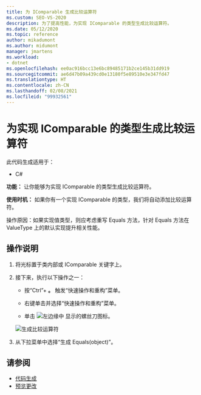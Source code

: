 ```yaml
---
title: 为 IComparable 生成比较运算符
ms.custom: SEO-VS-2020
description: 为了提高性能，为实现 IComparable 的类型生成比较运算符。
ms.date: 05/12/2020
ms.topic: reference
author: mikadumont
ms.author: midumont
manager: jmartens
ms.workload:
- dotnet
ms.openlocfilehash: ee0ac916bcc13e6bc89485171b2ce145b31dd919
ms.sourcegitcommit: ae6d47b09a439cd0e13180f5e89510e3e347fd47
ms.translationtype: HT
ms.contentlocale: zh-CN
ms.lasthandoff: 02/08/2021
ms.locfileid: "99932561"
---
```

# <a name="generate-comparison-operators-for-types-that-implement-icomparable"></a>为实现 IComparable 的类型生成比较运算符

此代码生成适用于：

- C#

**功能：** 让你能够为实现 IComparable 的类型生成比较运算符。

**使用时机：** 如果你有一个实现 IComparable 的类型，我们将自动添加比较运算符。

操作原因：如果实现值类型，则应考虑重写 Equals 方法，针对 Equals 方法在 ValueType 上的默认实现提升相关性能。

## <a name="how-to"></a>操作说明

1. 将光标置于类内部或 IComparable 关键字上。

2. 接下来，执行以下操作之一：

   - 按“Ctrl”+ **。** 触发“快速操作和重构”菜单。

   - 右键单击并选择“快速操作和重构”菜单。

   - 单击 ![左边缘中](../media/screwdriver-icon.png) 显示的螺丝刀图标。

   ![生成比较运算符](media/generate-comparison-operators.png)

3. 从下拉菜单中选择“生成 Equals(object)”。

## <a name="see-also"></a>请参阅

- [代码生成](../code-generation-in-visual-studio.md)
- [预览更改](../../ide/preview-changes.md)
